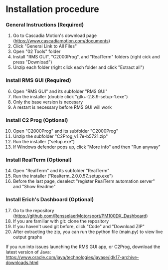 # Installation procedure
### General Instructions (Required)
1. Go to Cascadia Motion's download page (https://www.cascadiamotion.com/documents)
2. Click "General Link to All Files"
3. Open "02 Tools" folder
4. Install "RMS GUI", "C2000Prog", and "RealTerm" folders (right cick and press "Download")
5. Unzip each folder (right click each folder and click "Extract all")

### Install RMS GUI (Required)
6. Open "RMS GUI" and its subfolder "RMS GUI"
7. Run the installer (double click "gtk+-2.8.9-setup-1.exe")
8. Only the base version is necesary
9. A restart is necessary before RMS GUI will work

### Install C2 Prog (Optional)
10. Open "C2000Prog" and its subfolder "C2000Prog"
11. Unzip the subfolder "C2Prog_v1.7e-b5721.zip"
12. Run the installer ("setup.exe")
13. If Windows defender pops up, click "More info" and then "Run anyway"

### Install RealTerm (Optional)
14. Open "RealTerm" and its subfolder "RealTerm"
15. Run the installer ("Realterm_2.0.0.57_setup.exe")
16. Before the last page, deselect "register RealTerm automation server" and "Show Readme"

### Install Erich's Dashboard (Optional)
17. Go to the repository (https://github.com/RensselaerMotorsport/PM100DX_Dashboard) 
18. If you are familiar with git: clone the repository
19. If you haven't used git before, click "Code" and "Download ZIP"
20. After extracting the zip, you can run the python file (main.py) to view live output graphs 

If you run into issues launching the RMS GUI app, or C2Prog, download the latest version of Java:
https://www.oracle.com/java/technologies/javase/jdk17-archive-downloads.html
